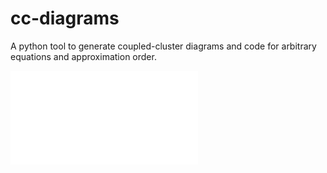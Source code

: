 cc-diagrams
===========

A python tool to generate coupled-cluster diagrams and code for arbitrary equations and approximation order.

![Example diagrams](examples/o2_ccsdt/log_sd.py)
